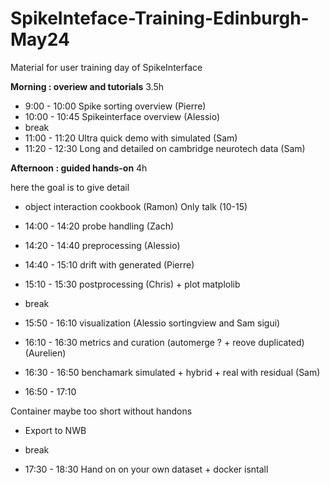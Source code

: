 # SpikeInteface-Training-Edinburgh-May24

Material for user training day of SpikeInterface


**Morning : overiew and tutorials** 3.5h

* 9:00 - 10:00 Spike sorting overview (Pierre)
* 10:00 - 10:45 Spikeinterface overview (Alessio)
* break
* 11:00 - 11:20 Ultra quick demo with simulated (Sam)
* 11:20 - 12:30 Long and detailed on cambridge neurotech data (Sam)


**Afternoon : guided hands-on** 4h

here the goal is to give detail

* object interaction cookbook (Ramon) Only talk (10-15)
* 14:00 - 14:20 probe handling (Zach) 
* 14:20 - 14:40 preprocessing (Alessio)
* 14:40 - 15:10 drift with generated  (Pierre)
* 15:10 - 15:30 postprocessing (Chris) + plot matplolib


* break
* 15:50 - 16:10 visualization (Alessio sortingview and Sam sigui)
* 16:10 - 16:30 metrics and curation (automerge ? + reove duplicated) (Aurelien)
* 16:30 - 16:50 benchamark simulated + hybrid + real with residual (Sam)
* 16:50 - 17:10 

 Container maybe too short without handons
* Export to NWB

* break
* 17:30 - 18:30 Hand on on your own dataset + docker isntall
